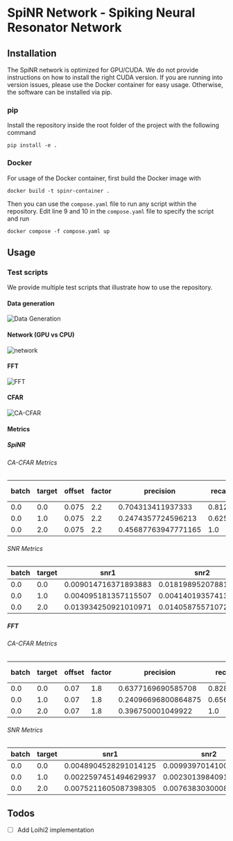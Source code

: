 # SpiNR Network - Spiking Neural Resonator Network

## Installation

The SpiNR network is optimized for GPU/CUDA. We do not provide instructions on how to install the right CUDA version.
If you are running into version issues, please use the Docker container for easy usage. Otherwise, the software can be installed via pip.

### pip

Install the repository inside the root folder of the project with the following command 

```pip install -e .```

### Docker

For usage of the Docker container, first build the Docker image with

``` docker build -t spinr-container . ```

Then you can use the ```compose.yaml``` file to run any script within the repository.
Edit line 9 and 10 in the ```compose.yaml``` file to specify the script and run

``` docker compose -f compose.yaml up ```

## Usage

### Test scripts

We provide multiple test scripts that illustrate how to use the repository.

#### Data generation
![Data Generation](./figures/tests/test_data_simulation.png)

#### Network (GPU vs CPU)
![network](./figures/tests/test_net.png)

#### FFT 
![FFT](./figures/tests/test_fft.png)

#### CFAR
![CA-CFAR](./figures/tests/test_cfar.png)

#### Metrics

##### SpiNR
###### CA-CFAR Metrics
batch|target|offset|factor|precision|recall|false positive|false negative
-|-|-|-|-|-|-|-
0.0|0.0|0.075|2.2|0.704313411937333|0.8125|0.4504978378296407|0.36328125
0.0|1.0|0.075|2.2|0.2474357724596213|0.625|0.818396772498335|0.546875
0.0|2.0|0.075|2.2|0.45687763947771165|1.0|0.6321010653313057|0.1796875

###### SNR Metrics

batch|target|snr1|snr2
-|-|-|-
0.0|0.0|0.009014716371893883|0.018198952078819275
0.0|1.0|0.004095181357115507|0.004140193574130535
0.0|2.0|0.013934250921010971|0.014058755710721016

##### FFT
###### CA-CFAR Metrics
batch|target|offset|factor|precision|recall|false positive|false negative
-|-|-|-|-|-|-|-
0.0|0.0|0.07|1.8|0.6377169690585708|0.828125|0.49072920056237007|0.34375
0.0|1.0|0.07|1.8|0.24096696800864875|0.65625|0.8310551770050125|0.53125
0.0|2.0|0.07|1.8|0.396750001049922|1.0|0.6596740235573575|0.15625

###### SNR Metrics

batch|target|snr1|snr2
-|-|-|-
0.0|0.0|0.0048904528291014125|0.009939701410047574
0.0|1.0|0.0022597451494629937|0.0023013984091858238
0.0|2.0|0.0075211605087398305|0.007638303000861752

## Todos

- [ ] Add Loihi2 implementation


